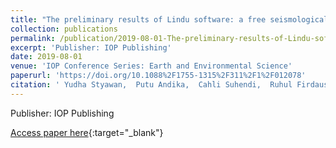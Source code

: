 ```yaml
---
title: "The preliminary results of Lindu software: a free seismological data processing using python framework"
collection: publications
permalink: /publication/2019-08-01-The-preliminary-results-of-Lindu-software-a-free-seismological-data-processing-using-python-framework
excerpt: 'Publisher: IOP Publishing'
date: 2019-08-01
venue: 'IOP Conference Series: Earth and Environmental Science'
paperurl: 'https://doi.org/10.1088%2F1755-1315%2F311%2F1%2F012078'
citation: ' Yudha Styawan,  Putu Andika,  Cahli Suhendi,  Ruhul Firdaus,  Maria Sudibyo,  I. Erlangga,  Rexha Ry, &quot;The preliminary results of Lindu software: a free seismological data processing using python framework.&quot; IOP Conference Series: Earth and Environmental Science, 2019.'
---
```

Publisher: IOP Publishing

[Access paper here](https://doi.org/10.1088%2F1755-1315%2F311%2F1%2F012078){:target="_blank"}

